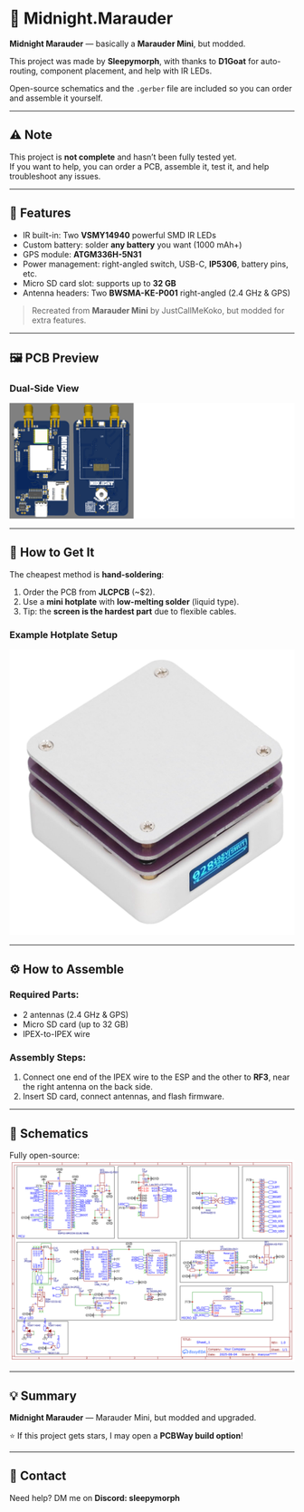 # 🌙 Midnight.Marauder

**Midnight Marauder** — basically a **Marauder Mini**, but modded.

This project was made by **Sleepymorph**, with thanks to **D1Goat** for auto-routing, component placement, and help with IR LEDs.

Open-source schematics and the `.gerber` file are included so you can order and assemble it yourself.

---

## ⚠️ Note

This project is **not complete** and hasn’t been fully tested yet.  
If you want to help, you can order a PCB, assemble it, test it, and help troubleshoot any issues.

---

## 🚀 Features

- IR built-in: Two **VSMY14940** powerful SMD IR LEDs  
- Custom battery: solder **any battery** you want (1000 mAh+)  
- GPS module: **ATGM336H-5N31**  
- Power management: right-angled switch, USB-C, **IP5306**, battery pins, etc.  
- Micro SD card slot: supports up to **32 GB**  
- Antenna headers: Two **BWSMA-KE-P001** right-angled (2.4 GHz & GPS)

> Recreated from **Marauder Mini** by JustCallMeKoko, but modded for extra features.

---

## 🖼 PCB Preview

### Dual-Side View
![Dual_Sides](Images/Dual_Sides.png)

---

## 💸 How to Get It

The cheapest method is **hand-soldering**:

1. Order the PCB from **JLCPCB** (~$2).  
2. Use a **mini hotplate** with **low-melting solder** (liquid type).  
3. Tip: the **screen is the hardest part** due to flexible cables.

### Example Hotplate Setup
![Hotplate](Images/Hotplate.jpg)

---

## ⚙️ How to Assemble

### Required Parts:

- 2 antennas (2.4 GHz & GPS)  
- Micro SD card (up to 32 GB)  
- IPEX-to-IPEX wire

### Assembly Steps:

1. Connect one end of the IPEX wire to the ESP and the other to **RF3**, near the right antenna on the back side.  
2. Insert SD card, connect antennas, and flash firmware.

---

## 📝 Schematics

Fully open-source:  
![Schematic](Schematic/ASSEMBLY.png)

---

## 💡 Summary

**Midnight Marauder** — Marauder Mini, but modded and upgraded.

⭐ If this project gets stars, I may open a **PCBWay build option**!

---

## 💬 Contact

Need help? DM me on **Discord: sleepymorph**






